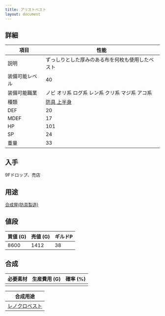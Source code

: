 ```yaml
---
title: アリストベスト
layout: document
---
```

## 詳細


|項目|性能|
|---|---|
|説明|ずっしりとした厚みのある布を何枚も使用したベスト|
|装備可能レベル|40|
|装備可能職業|ノビ オリ系 ログ系 レン系 クリ系 マジ系 アコ系|
|種類|[防具 上半身](防具(上半身))|
|DEF|20|
|MDEF|17|
|HP|101|
|SP|24|
|重量|33|

## 入手

9Fドロップ、売店

## 用途

[合成屋(防具製造)](合成屋(防具製造))

## 値段


|買値 (G)|売値 (G)|ギルドP|
|---|---|---|
|8600|1412|38|

## 合成


|必要素材|生産費用 (G)|確率 (%)|
|---|---|---|
||||


|合成用途|
|---|
|[レノクロベスト](レノクロベスト)|